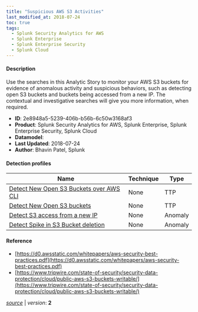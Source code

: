 ```yaml
---
title: "Suspicious AWS S3 Activities"
last_modified_at: 2018-07-24
toc: true
tags:
  - Splunk Security Analytics for AWS
  - Splunk Enterprise
  - Splunk Enterprise Security
  - Splunk Cloud
---
```


#### Description

Use the searches in this Analytic Story to monitor your AWS S3 buckets for evidence of anomalous activity and suspicious behaviors, such as detecting open S3 buckets and buckets being accessed from a new IP. The contextual and investigative searches will give you more information, when required.

- **ID**: 2e8948a5-5239-406b-b56b-6c50w3168af3
- **Product**: Splunk Security Analytics for AWS, Splunk Enterprise, Splunk Enterprise Security, Splunk Cloud
- **Datamodel**: 
- **Last Updated**: 2018-07-24
- **Author**: Bhavin Patel, Splunk

#### Detection profiles

| Name        | Technique   | Type         |
| ----------- | ----------- |--------------|
| [Detect New Open S3 Buckets over AWS CLI](/cloud/detect_new_open_s3_buckets_over_aws_cli/) | None | TTP |
| [Detect New Open S3 buckets](/cloud/detect_new_open_s3_buckets/) | None | TTP |
| [Detect S3 access from a new IP](/cloud/detect_s3_access_from_a_new_ip/) | None | Anomaly |
| [Detect Spike in S3 Bucket deletion](/cloud/detect_spike_in_s3_bucket_deletion/) | None | Anomaly |

#### Reference

* [https://d0.awsstatic.com/whitepapers/aws-security-best-practices.pdf](https://d0.awsstatic.com/whitepapers/aws-security-best-practices.pdf)
* [https://www.tripwire.com/state-of-security/security-data-protection/cloud/public-aws-s3-buckets-writable/](https://www.tripwire.com/state-of-security/security-data-protection/cloud/public-aws-s3-buckets-writable/)



[_source_](https://github.com/splunk/security_content/tree/develop/stories/suspicious_aws_s3_activities.yml) | _version_: **2**